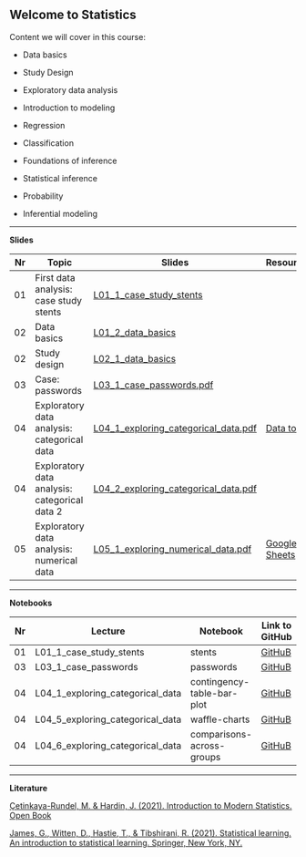 ## Welcome to Statistics 


Content we will cover in this course:

- Data basics 
- Study Design
- Exploratory data analysis  



- Introduction to modeling
- Regression 
- Classification 
- Foundations of inference  
- Statistical inference 
- Probability 
- Inferential modeling 

---

**Slides**

Nr  | Topic | Slides | Resources
-- | -- | -- | --
01 | First data analysis: case study stents | [L01_1_case_study_stents](https://github.com/kirenz/statistics/blob/main/slides/L01_1_case_study_stents.pdf) |
02| Data basics | [L01_2_data_basics](https://github.com/kirenz/statistics/blob/main/slides/L01_2_data_basics.pdf) |
02| Study design  | [L02_1_data_basics](https://github.com/kirenz/statistics/blob/main/slides/L02_1_data_basics.pdf) | 
03| Case: passwords| [L03_1_case_passwords.pdf](https://github.com/kirenz/statistics/blob/main/slides/L03_1_case_passwords.pdf) | 
04| Exploratory data analysis: categorical data|[L04_1_exploring_categorical_data.pdf](https://github.com/kirenz/statistics/blob/main/slides/L04_1_exploring_categorical_data.pdf) | [Data to Viz](https://www.data-to-viz.com/) 
04| Exploratory data analysis: categorical data 2|[L04_2_exploring_categorical_data.pdf](https://github.com/kirenz/statistics/blob/main/slides/L04_2_exploring_categorical_data.pdf) | 
05| Exploratory data analysis: numerical data | [L05_1_exploring_numerical_data.pdf](https://github.com/kirenz/statistics/blob/main/slides/L05_1_exploring_numerical_data.pdf)  | [Google Sheets](https://docs.google.com/spreadsheets/d/1yGtXut8DzW-FqrcbuXbbsrgcsGr86DokdnLt9Zpc0ak/edit?usp=sharing)


<!--
05|L05_2_exploring_numerical_data|Exploratory data analysis: numerical data|[L06_2_exploring_numerical_data.pdf](https://github.com/kirenz/statistics/blob/main/slides/L06_2_exploring_numerical_data.pdf)  
06|L06_1_exploring_communication|Exploratory data analysis: communication|[L06_3_exploring_communication.pdf](https://github.com/kirenz/statistics/blob/main/slides/L06_3_exploring_communication.pdf)  
-->


---

**Notebooks**

Nr | Lecture | Notebook | Link to GitHub | Colab Link 
-- | -- | -- | -- | --
01 | L01_1_case_study_stents | stents | [GitHuB](https://github.com/kirenz/modern-statistics/blob/main/01-1-stents.ipynb) | [Colab](https://colab.research.google.com/github/kirenz/modern-statistics/blob/main/01-1-stents.ipynb)
03 | L03_1_case_passwords| passwords |[GitHuB](https://github.com/kirenz/modern-statistics/blob/main/01-3-passwords.ipynb)|[Colab](https://colab.research.google.com/github/kirenz/modern-statistics/blob/main/01-3-passwords.ipynb)
04 | L04_1_exploring_categorical_data|contingency-table-bar-plot|[GitHuB](https://github.com/kirenz/modern-statistics/blob/main/04-1-contingency-table-bar-plot.ipynb)|[Colab](https://colab.research.google.com/github/kirenz/modern-statistics/blob/main/04-1-contingency-table-bar-plot.ipynb)
04 | L04_5_exploring_categorical_data |waffle-charts|[GitHuB](https://github.com/kirenz/modern-statistics/blob/main/04-5-waffle-charts.ipynb)|[Colab](https://colab.research.google.com/github/kirenz/modern-statistics/blob/main/04-5-waffle-charts.ipynb)
04 | L04_6_exploring_categorical_data|comparisons-across-groups|[GitHuB](https://github.com/kirenz/modern-statistics/blob/main/04-6-comparisons-across-groups.ipynb)|[Colab](https://colab.research.google.com/github/kirenz/modern-statistics/blob/main/04-6-comparisons-across-groups.ipynb)


<!--

L05_1_exploring_categorical_data|scatterplot-paired-data|[GitHuB](https://github.com/kirenz/modern-statistics/blob/main/05-1-scatterplot-paired-data.ipynb)|[Colab](https://colab.research.google.com/github/kirenz/modern-statistics/blob/main/05-1-scatterplot-paired-data.ipynb)
L05_3_exploring_categorical_data|dot-plots-mean|[GitHuB](https://github.com/kirenz/modern-statistics/blob/main/05-2-dot-plots-mean.ipynb)|[Colab](https://colab.research.google.com/github/kirenz/modern-statistics/blob/main/05-2-dot-plots-mean.ipynb)
L05_3_exploring_categorical_data|histograms|[GitHuB](https://github.com/kirenz/modern-statistics/blob/main/05-3-histograms.ipynb)|[Colab](https://colab.research.google.com/github/kirenz/modern-statistics/blob/main/05-3-histograms.ipynb)
L05_3_exploring_categorical_data|x-case-height|[GitHuB](https://github.com/kirenz/modern-statistics/blob/main/05-3-x-case-height.ipynb)|[Colab](https://colab.research.google.com/github/kirenz/modern-statistics/blob/main/05-3-x-case-height.ipynb)
L06_1_exploring_numerical_data|scatterplot-paired-data|[GitHuB](https://github.com/kirenz/modern-statistics/blob/main/05-1-scatterplot-paired-data.ipynb)|[Colab](https://colab.research.google.com/github/kirenz/modern-statistics/blob/main/05-1-scatterplot-paired-data.ipynb)
L06_2_exploring_numerical_data|dot-plots-mean|[GitHuB](https://github.com/kirenz/modern-statistics/blob/main/05-2-dot-plots-mean.ipynb)|[Colab](https://colab.research.google.com/github/kirenz/modern-statistics/blob/main/05-2-dot-plots-mean.ipynb)
L06_2_exploring_numerical_data|histograms|[GitHuB](https://github.com/kirenz/modern-statistics/blob/main/05-3-histograms.ipynb)|[Colab](https://colab.research.google.com/github/kirenz/modern-statistics/blob/main/05-3-histograms.ipynb)
L06_2_exploring_numerical_data|x-case-height|[GitHuB](https://github.com/kirenz/modern-statistics/blob/main/05-3-x-case-height.ipynb)|[Colab](https://colab.research.google.com/github/kirenz/modern-statistics/blob/main/05-3-x-case-height.ipynb)
L06_2_exploring_numerical_data|box-plot|[GitHuB](https://github.com/kirenz/modern-statistics/blob/main/05-5-box-plot.ipynb)|[Colab](https://colab.research.google.com/github/kirenz/modern-statistics/blob/main/05-5-box-plot.ipynb)
L06_2_exploring_numerical_data|robust-statistics|[GitHuB](https://github.com/kirenz/modern-statistics/blob/main/05-6-robust-statistics.ipynb)|[Colab](https://colab.research.google.com/github/kirenz/modern-statistics/blob/main/05-6-robust-statistics.ipynb)
L06_2_exploring_numerical_data|transforming-data|[GitHuB](https://github.com/kirenz/modern-statistics/blob/main/05-7-transforming-data.ipynb)|[Colab](https://colab.research.google.com/github/kirenz/modern-statistics/blob/main/05-7-transforming-data.ipynb)
L06_2_exploring_numerical_data|mapping-data|[GitHuB](https://github.com/kirenz/modern-statistics/blob/main/05-8-mapping-data.ipynb)|[Colab](https://colab.research.google.com/github/kirenz/modern-statistics/blob/main/05-8-mapping-data.ipynb)

-->

---

**Literature**

[Çetinkaya-Rundel, M. & Hardin, J. (2021). Introduction to Modern Statistics. Open Book](https://openintro-ims.netlify.app/) 

[James, G., Witten, D., Hastie, T., & Tibshirani, R. (2021). Statistical learning. An introduction to statistical learning. Springer, New York, NY.](https://www.statlearning.com/)
